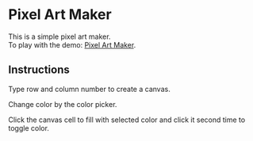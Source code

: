 # Pixel Art Maker

This is a simple pixel art maker.  
To play with the demo: [Pixel Art Maker](https://zhichl.github.io/pixel-art-maker/).

## Instructions

Type row and column number to create a canvas.

Change color by the color picker.

Click the canvas cell to fill with selected color and click it second time to toggle color.